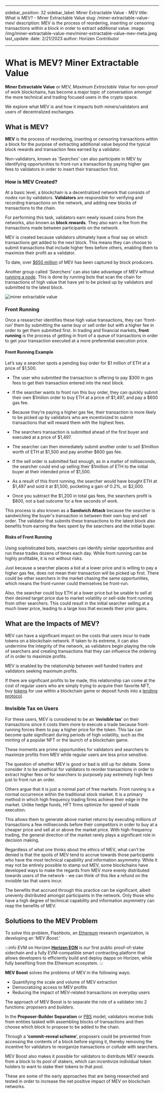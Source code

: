 ﻿---

sidebar_position: 32
sidebar_label: Miner Extractable Value - MEV
title: What is MEV? - Miner Extractable Value
slug: /miner-extractable-value-mev/
description: MEV is the process of reordering, inserting or censoring transactions within a block in order to extract additional value.
image: /img/miner-extractable-value-mev/miner-extractable-value-mev-meta.jpeg
last_update:
  date: 2/21/2023
  author: Horizen Contributor

---

# What is MEV? Miner Extractable Value

**Miner Extractable Value** or MEV, _Maximum Extractable Value_ for non-proof of work blockchains, has become a major topic of conversation amongst the more technical and trading focused users in the crypto space. 

We explore what MEV is and how it impacts both miners/validators and users of decentralized exchanges. 

## What is MEV?

**MEV** is the process of reordering, inserting or censoring transactions within a block for the purpose of extracting additional value beyond the typical block rewards and transaction fees earned by a validator.

Non-validators, known as _‘Searches’_ can also participate in MEV by identifying opportunities to front-run a transaction by paying higher gas fees to validators in order to insert their transaction first. 

### How is MEV Created? 

At a basic level, a blockchain is a decentralized network that consists of _nodes_ run by validators. **Validators** are responsible for verifying and recording transactions on the network, and adding new blocks of transactions to the chain.

For performing this task, validators earn newly issued coins from the networks, also known as **block rewards**. They also earn a fee from the transactions made between participants on the network.

MEV is created because validators ultimately have a final say on which transactions get added to the next block. This means they can choose to submit transactions that include higher fees before others, enabling them to maximize their profit as a validator.

To date, over [$650 million](https://cointelegraph.com/news/new-oracle-system-to-help-dapps-retrieve-millions-lost-to-mev) of MEV has been captured by block producers. 

Another group called _‘Searchers’_ can also take advantage of MEV without [running a node](blockchain-nodes.md). This is done by running bots that scan the chain for transactions of high value that have yet to be picked up by validators and submitted to the latest block. 

![miner extractable value](/img/miner-extractable-value-mev/miner-extractable-value.jpeg)

### Front Running

Once a researcher identifies these high value transactions, they can ‘front-run’ them by submitting the same buy or sell order but with a higher fee in order to get them submitted first. In trading and financial markets, **front running** is the process of getting in front of a queue of transactions in order to get your transaction executed at a more preferential execution price.

#### Front Running Example

Let’s say a searcher spots a pending buy order for $1 million of ETH at a price of $1,500.

- The user who submitted the transaction is offering to pay $300 in gas fees to get their transaction entered into the next block. 

- If the searcher wants to front run this buy order, they can quickly submit their own $1milion order to buy ETH at a price of $1,497, and pay a $600 gas fee. 

- Because they’re paying a higher gas fee, their transaction is more likely to be picked up by validators who are incentivized to submit transactions that will reward them with the highest fees. 

- The searchers transaction is submitted ahead of the first buyer and executed at a price of $1,497. 

- The searcher can then immediately submit another order to sell $1million worth of ETH at $1,500 and pay another $600 gas fee. 

- If the sell order is submitted fast enough, as in a matter of milliseconds, the searcher could end up selling their $1million of ETH to the initial buyer at their intended price of $1,500. 

- As a result of this front running, the searcher would have bought ETH at $1,497 and sold it at $1,500, pocketing a gain of 0.2%, or $2,000. 

- Once you subtract the $1,200 in total gas fees, the searchers profit is $800, not a bad outcome for a few seconds of work.

This process is also known as a **Sandwich Attack** because the searcher is sandwiching the buyer's transaction in between their own buy and sell order. The validator that submits these transactions to the latest block also benefits from earning the fees spent by the searchers and the initial buyer. 

#### Risks of Front Running

Using sophisticated bots, searchers can identify similar opportunities and run these trades dozens of times each day. While front running can be highly profitable, it is not without risks. 

Just because a searcher places a bid at a lower price and is willing to pay a higher gas fee, does not mean their transaction will be picked up first. There could be other searchers in the market chasing the same opportunities, which means the front-runner could themselves be front-run. 

Also, the searcher could buy ETH at a lower price but be unable to sell at their desired target price due to market volatility or sell-side front running from other searchers. This could result in the initial searcher selling at a much lower price, leading to a large loss that exceeds their prior gains. 

## What are the Impacts of MEV? 

MEV can have a significant impact on the costs that users incur to trade tokens on a blockchain network. If taken to its extreme, it can also undermine the integrity of the network, as validators begin playing the role of searchers and creating transactions that they can influence the ordering of in order to maximize profits. 

MEV is enabled by the relationship between well funded traders and validators seeking maximum profits. 

If there are significant profits to be made, this relationship can come at the cost of regular users who are simply trying to acquire their favorite NFT, buy [tokens](what-is-a-token.md) for use within a blockchain game or deposit funds into a [lending protocol](crypto-lending.md).

### Invisible Tax on Users

For these users, MEV is considered to be an ‘**invisible tax**’ on their transactions since it costs them more to execute a trade because front-running forces them to pay a higher price for the token. This tax can become quite significant during periods of high volatility, such as the minting of a popular NFT or the launch of a blockchain game. 

These moments are prime opportunities for validators and searchers to maximize profits from MEV while regular users are less price sensitive. 

The question of whether MEV is good or bad is still up for debate. Some consider it to be unethical for validators to reorder transactions in order to extract higher fees or for searchers to purposely pay extremely high fees just to front run an order. 

Others argue that it is just a normal part of free markets. Front running is a normal occurrence within the traditional stock market. It is a primary method in which high frequency trading firms achieve their edge in the market. Unlike hedge funds, HFT firms optimize for speed of trade execution. 

This allows them to generate above market returns by executing millions of transactions a few milliseconds before their competitors in order to buy at a cheaper price and sell at or above the market price. With high-frequency trading, the general direction of the market rarely plays a significant role in decision making. 

Regardless of what one thinks about the ethics of MEV, what can’t be denied is that the spoils of MEV tend to accrue towards those participants who have the most technical capability and information asymmetry. While it may not be entirely possible to stamp out MEV, some blockchains have developed ways to make the regards from MEV more evenly distributed towards users of the network - we can think of this like a refund on the invisible tax that users incur.

The benefits that accrued through this practice can be significant, albeit unevenly distributed amongst participants in the network. Only those who have a high degree of technical capability and information asymmetry can reap the benefits of MEV. 

## Solutions to the MEV Problem

To solve this problem, Flashbots, an [Ethereum](ethereum-glossary.md) research organization, is developing an ‘_MEV Boost_.’

:::info EVM on Horizen
[**Horizen EON**](https://eon.horizen.io/) is our first public proof-of-stake sidechain and a fully EVM-compatible smart contracting platform that allows developers to efficiently build and deploy dapps on Horizen, while fully benefiting from the Ethereum ecosystem.
:::

**MEV Boost** solves the problems of MEV in the following ways:

* Quantifying the scale and volume of MEV extraction
* Democratizing access to MEV profits 
* Reducing the impact of MEV-related transactions on everyday users

The approach of MEV Boost is to separate the role of a validator into 2 functions: *proposers* and *builders*. 

In the **Proposer-Builder Separation** or [PBS](https://www.alchemy.com/overviews/mev-boost) model, validators receive bids from entities tasked with assembling blocks of transactions and then choose which block to propose to be added to the chain. 

Through a **‘commit-reveal scheme**’, proposers could be prevented from accessing the contents of a block before signing it, thereby removing the incentive for validators to reorganize transactions or collude with searchers. 

MEV Boost also makes it possible for validators to distribute MEV rewards from a block to its pool of stakers, which can incentivize individual token holders to want to stake their tokens to that pool.

These are some of the early approaches that are being researched and tested in order to increase the net positive impact of MEV on blockchain networks. 


